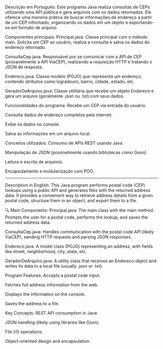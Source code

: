 Descrição em Português:
Este programa Java realiza consultas de CEPs utilizando uma API pública e gera arquivos com os dados retornados. Ele oferece uma maneira prática de buscar informações de endereço a partir de um CEP informado, organizando os dados em um objeto e exportando-os em formato de arquivo.

Componentes principais:
Principal.java: Classe principal com o método main. Solicita um CEP ao usuário, realiza a consulta e salva os dados do endereço retornado.

ConsultaCep.java: Responsável por se comunicar com a API de CEP (provavelmente a API ViaCEP), realizando a requisição HTTP e tratando o JSON de resposta.

Endereco.java: Classe modelo (POJO) que representa um endereço, contendo atributos como logradouro, bairro, cidade, estado, etc.

GeradorDeArquivo.java: Classe utilitária que recebe um objeto Endereco e gera um arquivo (geralmente .json ou .txt) com seus dados.

Funcionalidades do programa:
Recebe um CEP via entrada do usuário.

Consulta dados de endereço completos pela internet.

Exibe os dados no console.

Salva as informações em um arquivo local.

Conceitos utilizados:
Consumo de APIs REST usando Java.

Manipulação de JSON (possivelmente usando bibliotecas como Gson).

Leitura e escrita de arquivos.

Encapsulamento e modularização com POO.

-----------------------------------------------------------------------

Description in English:
This Java program performs postal code (CEP) lookups using a public API and generates files with the returned address data. It provides a convenient way to retrieve address details from a given postal code, structure them in an object, and export them to a file.

🔍 Main Components:
Principal.java: The main class with the main method. Prompts the user for a postal code, performs the lookup, and saves the returned address data.

ConsultaCep.java: Handles communication with the postal code API (likely ViaCEP), sending HTTP requests and parsing JSON responses.

Endereco.java: A model class (POJO) representing an address, with fields like street, neighborhood, city, state, etc.

GeradorDeArquivo.java: A utility class that receives an Endereco object and writes its data to a local file (usually .json or .txt).

Program Features:
Accepts a postal code input.

Fetches full address information from the web.

Displays the information on the console.

Saves the address to a file.

Key Concepts:
REST API consumption in Java.

JSON handling (likely using libraries like Gson).

File I/O operations.

Object-oriented design and encapsulation.
